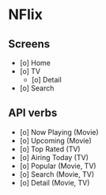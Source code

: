 # NFlix

## Screens

- [o] Home
- [o] TV
  - [o] Detail
- [o] Search

## API verbs

- [o] Now Playing (Movie)
- [o] Upcoming (Movie)
- [o] Top Rated (TV)
- [o] Airing Today (TV)
- [o] Popular (Movie, TV)
- [o] Search (Movie, TV)
- [o] Detail (Movie, TV)
